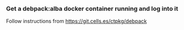 ### Get a debpack:alba docker container running and log into it

Follow instructions from https://git.cells.es/ctpkg/debpack

